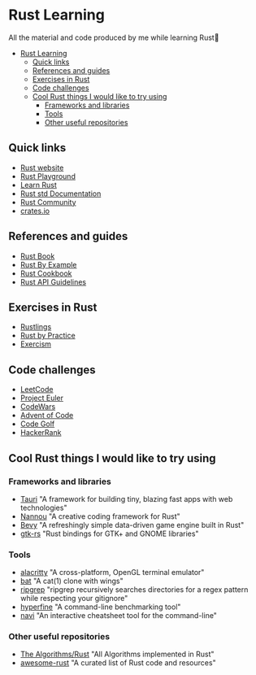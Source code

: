 # Rust Learning

All the material and code produced by me while learning Rust🦀

- [Rust Learning](#rust-learning)
  - [Quick links](#quick-links)
  - [References and guides](#references-and-guides)
  - [Exercises in Rust](#exercises-in-rust)
  - [Code challenges](#code-challenges)
  - [Cool Rust things I would like to try using](#cool-rust-things-i-would-like-to-try-using)
    - [Frameworks and libraries](#frameworks-and-libraries)
    - [Tools](#tools)
    - [Other useful repositories](#other-useful-repositories)

## Quick links

- [Rust website](https://www.rust-lang.org/)
- [Rust Playground](https://play.rust-lang.org/)
- [Learn Rust](https://www.rust-lang.org/learn)
- [Rust std Documentation](https://doc.rust-lang.org/std/index.html)
- [Rust Community](https://www.rust-lang.org/community)
- [crates.io](https://crates.io/)

## References and guides

- [Rust Book](https://doc.rust-lang.org/book/)
- [Rust By Example](https://doc.rust-lang.org/rust-by-example/)
- [Rust Cookbook](https://rust-lang-nursery.github.io/rust-cookbook/)
- [Rust API Guidelines](https://rust-lang-nursery.github.io/api-guidelines/)

## Exercises in Rust

- [Rustlings](https://github.com/rust-lang/rustlings/)
- [Rust by Practice](https://practice.rs/why-exercise.html)
- [Exercism](https://exercism.io/tracks/rust)

## Code challenges

- [LeetCode](https://leetcode.com/)
- [Project Euler](https://projecteuler.net/)
- [CodeWars](https://www.codewars.com/)
- [Advent of Code](https://adventofcode.com/)
- [Code Golf](https://code.golf/)
- [HackerRank](https://www.hackerrank.com/)

## Cool Rust things I would like to try using

### Frameworks and libraries

- [Tauri](https://tauri.app/) "A framework for building tiny, blazing fast apps with web technologies"
- [Nannou](https://nannou.cc/) "A creative coding framework for Rust"
- [Bevy](https://bevyengine.org/) "A refreshingly simple data-driven game engine built in Rust"
- [gtk-rs](https://gtk-rs.org/) "Rust bindings for GTK+ and GNOME libraries"

### Tools

- [alacritty](https://github.com/alacritty/alacritty) "A cross-platform, OpenGL terminal emulator"
- [bat](https://github.com/sharkdp/bat) "A cat(1) clone with wings"
- [ripgrep](https://github.com/BurntSushi/ripgrep) "ripgrep recursively searches directories for a regex pattern while respecting your gitignore"
- [hyperfine](https://github.com/sharkdp/hyperfine) "A command-line benchmarking tool"
- [navi](https://github.com/denisidoro/navi) "An interactive cheatsheet tool for the command-line"

### Other useful repositories

- [The Algorithms/Rust](https://github.com/TheAlgorithms/Rust) "All Algorithms implemented in Rust"
- [awesome-rust](https://github.com/rust-unofficial/awesome-rust) "A curated list of Rust code and resources"
